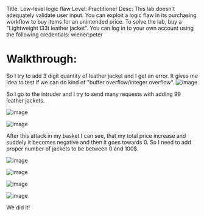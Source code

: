 Title: Low-level logic flaw
Level: Practitioner
Desc:  This lab doesn't adequately validate user input. You can exploit a logic flaw in its purchasing workflow to buy items for an unintended price. To solve the lab, buy a "Lightweight l33t leather jacket".
You can log in to your own account using the following credentials: wiener:peter 

# Walkthrough:

So I try to add 3 digit quantity of leather jacket and I get an error. It gives me idea to test if we can do kind of "buffer overflow/integer overflow".
![image](https://github.com/user-attachments/assets/0ad1bc34-6f8d-4dd6-8008-b2a3448e63e2)

So I go to the intruder and I try to send many requests with adding 99 leather jackets.

![image](https://github.com/user-attachments/assets/548c6a95-bffc-457b-a723-5244c2b10b51)

![image](https://github.com/user-attachments/assets/0c739be5-c9f1-4267-9b16-eb8da71b9fb1)


After this attack in my basket I can see, that my total price increase and suddely it becomes negative and then it goes towards 0. So I need to add proper number of jackets to be between 0 and 100$.

![image](https://github.com/user-attachments/assets/f20d3ced-d72e-4124-b59d-6908ee4edb9e)

![image](https://github.com/user-attachments/assets/825e9880-4aac-40a0-841c-1aba27fefa02)

![image](https://github.com/user-attachments/assets/8ab62c6d-32af-4302-bf1e-3d2818140c3e)

![image](https://github.com/user-attachments/assets/c6a47d37-e22b-4f57-a6fe-0104555607d6)

We did it!
